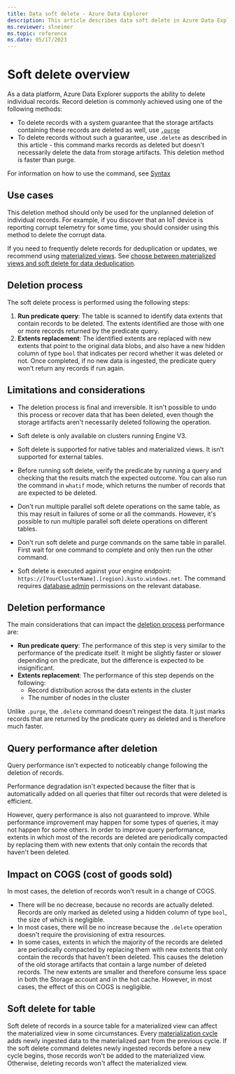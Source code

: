 ```yaml
---
title: Data soft delete - Azure Data Explorer
description: This article describes data soft delete in Azure Data Explorer.
ms.reviewer: slneimer
ms.topic: reference
ms.date: 05/17/2023
---
```

# Soft delete overview

As a data platform, Azure Data Explorer supports the ability to delete individual records. Record deletion is commonly achieved using one of the following methods:

* To delete records with a system guarantee that the storage artifacts containing these records are deleted as well, use [`.purge`](./data-purge.md)
* To delete records without such a guarantee, use `.delete` as described in this article - this command marks records as deleted but doesn't necessarily delete the data from storage artifacts. This deletion method is faster than purge. 

For information on how to use the command, see [Syntax](../management/soft-delete-command.md)

## Use cases

This deletion method should only be used for the unplanned deletion of individual records. For example, if you discover that an IoT device is reporting corrupt telemetry for some time, you should consider using this method to delete the corrupt data.

If you need to frequently delete records for deduplication or updates, we recommend using [materialized views](../management/materialized-views/materialized-view-overview.md). See [choose between materialized views and soft delete for data deduplication](../../dealing-with-duplicates.md#choose-between-materialized-views-and-soft-delete-for-data-deduplication).

## Deletion process

The soft delete process is performed using the following steps:

1. **Run predicate query**: The table is scanned to identify data extents that contain records to be deleted. The extents identified are those with one or more records returned by the predicate query.
1. **Extents replacement**: The identified extents are replaced with new extents that point to the original data blobs, and also have a new hidden column of type `bool` that indicates per record whether it was deleted or not. Once completed, if no new data is ingested, the predicate query won't return any records if run again.

## Limitations and considerations

* The deletion process is final and irreversible. It isn't possible to undo this process or recover data that has been deleted, even though the storage artifacts aren't necessarily deleted following the operation.

* Soft delete is only available on clusters running Engine V3.

* Soft delete is supported for native tables and materialized views. It isn't supported for external tables.

* Before running soft delete, verify the predicate by running a query and checking that the results match the expected outcome. You can also run the command in `whatif` mode, which returns the number of records that are expected to be deleted.

* Don't run multiple parallel soft delete operations on the same table, as this may result in failures of some or all the commands. However, it's possible to run multiple parallel soft delete operations on different tables.

* Don't run soft delete and purge commands on the same table in parallel. First wait for one command to complete and only then run the other command.

* Soft delete is executed against your engine endpoint: `https://[YourClusterName].[region].kusto.windows.net`. The command requires [database admin](../management/access-control/role-based-access-control.md) permissions on the relevant database.

## Deletion performance

The main considerations that can impact the [deletion process](#deletion-process) performance are:

* **Run predicate query**: The performance of this step is very similar to the performance of the predicate itself. It might be slightly faster or slower depending on the predicate, but the difference is expected to be insignificant.
* **Extents replacement**: The performance of this step depends on the following:
    * Record distribution across the data extents in the cluster
    * The number of nodes in the cluster

Unlike `.purge`, the `.delete` command doesn't reingest the data. It just marks records that are returned by the predicate query as deleted and is therefore much faster.

## Query performance after deletion

Query performance isn't expected to noticeably change following the deletion of records.

Performance degradation isn't expected because the filter that is automatically added on all queries that filter out records that were deleted is efficient.

However, query performance is also not guaranteed to improve. While performance improvement may happen for some types of queries, it may not happen for some others. In order to improve query performance, extents in which most of the records are deleted are periodically compacted by replacing them with new extents that only contain the records that haven't been deleted.

## Impact on COGS (cost of goods sold)

In most cases, the deletion of records won't result in a change of COGS.

* There will be no decrease, because no records are actually deleted. Records are only marked as deleted using a hidden column of type `bool`, the size of which is negligible.
* In most cases, there will be no increase because the `.delete` operation doesn't require the provisioning of extra resources.
* In some cases, extents in which the majority of the records are deleted are periodically compacted by replacing them with new extents that only contain the records that haven't been deleted. This causes the deletion of the old storage artifacts that contain a large number of deleted records. The new extents are smaller and therefore consume less space in both the Storage account and in the hot cache. However, in most cases, the effect of this on COGS is negligible.

## Soft delete for table

Soft delete of records in a source table for a materialized view can affect the materialized view in some circumstances. Every [materialization cycle](../management/materialized-views/materialized-view-overview.md#how-materialized-views-work) adds newly ingested data to the materialized part from the previous cycle. If the soft delete command deletes newly ingested records before a new cycle begins, those records won't be added to the materialized view. Otherwise, deleting records won't affect the materialized view.
